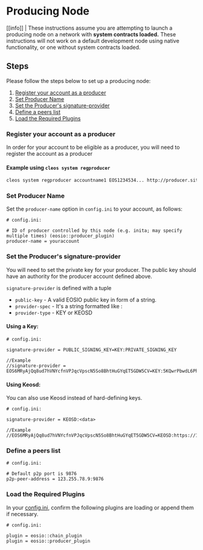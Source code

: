 # Producing Node

[[info]]
| These instructions assume you are attempting to launch a producing node on a network with **system contracts loaded.** These instructions will not work on a default development node using native functionality, or one without system contracts loaded.

## Steps
Please follow the steps below to set up a producing node:

1. [Register your account as a producer](#register-your-account-as-a-producer)
2. [Set Producer Name](#set-producer-name)
3. [Set the Producer's signature-provider](#set-the-producer's-signature-provider)
4. [Define a peers list](#define-a-peers-list)
5. [Load the Required Plugins](#load-the-required-plugins)

### Register your account as a producer

In order for your account to be eligible as a producer, you will need to register the account as a producer

#### Example using `cleos system regproducer`

```sh
cleos system regproducer accountname1 EOS1234534... http://producer.site Antarctica
```

### Set Producer Name

Set the `producer-name` option in `config.ini` to your account, as follows:

```console
# config.ini:

# ID of producer controlled by this node (e.g. inita; may specify multiple times) (eosio::producer_plugin)
producer-name = youraccount
```

### Set the Producer's signature-provider

You will need to set the private key for your producer. The public key should have an authority for the producer account defined above. 

`signature-provider` is defined with a tuple
-  `public-key` - A valid EOSIO public key in form of a string.
- `provider-spec` - It's a string formatted like <provider-type>:<data>
- `provider-type` - KEY or KEOSD

#### Using a Key:

```console
# config.ini:

signature-provider = PUBLIC_SIGNING_KEY=KEY:PRIVATE_SIGNING_KEY

//Example
//signature-provider = EOS6MRyAjQq8ud7hVNYcfnVPJqcVpscN5So8BhtHuGYqET5GDW5CV=KEY:5KQwrPbwdL6PhXujxW37FSSQZ1JiwsST4cqQzDeyXtP79zkvFD3
```

#### Using Keosd:
You can also use Keosd instead of hard-defining keys. 

```console
# config.ini:

signature-provider = KEOSD:<data>   

//Example
//EOS6MRyAjQq8ud7hVNYcfnVPJqcVpscN5So8BhtHuGYqET5GDW5CV=KEOSD:https://127.0.0.1:88888
```

### Define a peers list

```console
# config.ini:

# Default p2p port is 9876
p2p-peer-address = 123.255.78.9:9876
```

### Load the Required Plugins

In your [config.ini](../index.md), confirm the following plugins are loading or append them if necessary. 

```console
# config.ini:

plugin = eosio::chain_plugin
plugin = eosio::producer_plugin
```
